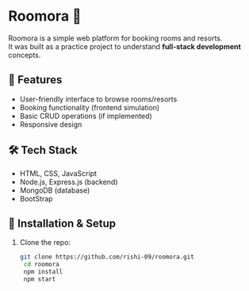 # Roomora 🏨

Roomora is a simple web platform for booking rooms and resorts.  
It was built as a practice project to understand **full-stack development** concepts.

## 🚀 Features
- User-friendly interface to browse rooms/resorts
- Booking functionality (frontend simulation)
- Basic CRUD operations (if implemented)
- Responsive design

## 🛠️ Tech Stack
- HTML, CSS, JavaScript
- Node.js, Express.js (backend)
- MongoDB (database)
- BootStrap

## 📂 Installation & Setup
1. Clone the repo:
   ```bash
   git clone https://github.com/rishi-09/roomora.git
    cd roomora
    npm install
    npm start
